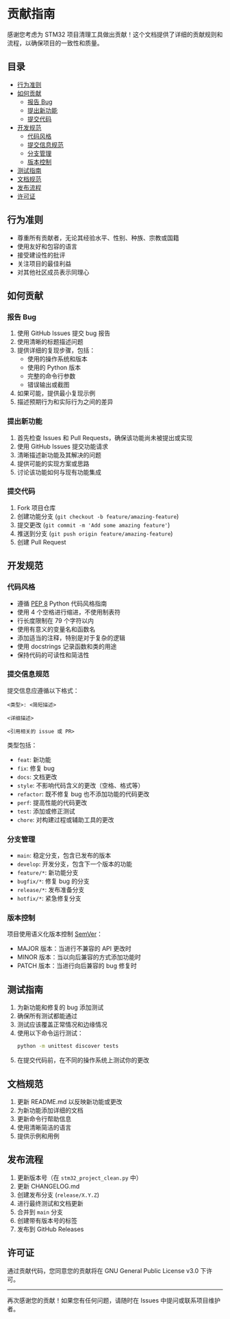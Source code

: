 # 贡献指南

感谢您考虑为 STM32 项目清理工具做出贡献！这个文档提供了详细的贡献规则和流程，以确保项目的一致性和质量。

## 目录

- [行为准则](#行为准则)
- [如何贡献](#如何贡献)
  - [报告 Bug](#报告-bug)
  - [提出新功能](#提出新功能)
  - [提交代码](#提交代码)
- [开发规范](#开发规范)
  - [代码风格](#代码风格)
  - [提交信息规范](#提交信息规范)
  - [分支管理](#分支管理)
  - [版本控制](#版本控制)
- [测试指南](#测试指南)
- [文档规范](#文档规范)
- [发布流程](#发布流程)
- [许可证](#许可证)

## 行为准则

- 尊重所有贡献者，无论其经验水平、性别、种族、宗教或国籍
- 使用友好和包容的语言
- 接受建设性的批评
- 关注项目的最佳利益
- 对其他社区成员表示同理心

## 如何贡献

### 报告 Bug

1. 使用 GitHub Issues 提交 bug 报告
2. 使用清晰的标题描述问题
3. 提供详细的复现步骤，包括：
   - 使用的操作系统和版本
   - 使用的 Python 版本
   - 完整的命令行参数
   - 错误输出或截图
4. 如果可能，提供最小复现示例
5. 描述预期行为和实际行为之间的差异

### 提出新功能

1. 首先检查 Issues 和 Pull Requests，确保该功能尚未被提出或实现
2. 使用 GitHub Issues 提交功能请求
3. 清晰描述新功能及其解决的问题
4. 提供可能的实现方案或思路
5. 讨论该功能如何与现有功能集成

### 提交代码

1. Fork 项目仓库
2. 创建功能分支 (`git checkout -b feature/amazing-feature`)
3. 提交更改 (`git commit -m 'Add some amazing feature'`)
4. 推送到分支 (`git push origin feature/amazing-feature`)
5. 创建 Pull Request

## 开发规范

### 代码风格

- 遵循 [PEP 8](https://www.python.org/dev/peps/pep-0008/) Python 代码风格指南
- 使用 4 个空格进行缩进，不使用制表符
- 行长度限制在 79 个字符以内
- 使用有意义的变量名和函数名
- 添加适当的注释，特别是对于复杂的逻辑
- 使用 docstrings 记录函数和类的用途
- 保持代码的可读性和简洁性

### 提交信息规范

提交信息应遵循以下格式：

```
<类型>: <简短描述>

<详细描述>

<引用相关的 issue 或 PR>
```

类型包括：
- `feat`: 新功能
- `fix`: 修复 bug
- `docs`: 文档更改
- `style`: 不影响代码含义的更改（空格、格式等）
- `refactor`: 既不修复 bug 也不添加功能的代码更改
- `perf`: 提高性能的代码更改
- `test`: 添加或修正测试
- `chore`: 对构建过程或辅助工具的更改

### 分支管理

- `main`: 稳定分支，包含已发布的版本
- `develop`: 开发分支，包含下一个版本的功能
- `feature/*`: 新功能分支
- `bugfix/*`: 修复 bug 的分支
- `release/*`: 发布准备分支
- `hotfix/*`: 紧急修复分支

### 版本控制

项目使用语义化版本控制 [SemVer](https://semver.org/)：

- MAJOR 版本：当进行不兼容的 API 更改时
- MINOR 版本：当以向后兼容的方式添加功能时
- PATCH 版本：当进行向后兼容的 bug 修复时

## 测试指南

1. 为新功能和修复的 bug 添加测试
2. 确保所有测试都能通过
3. 测试应该覆盖正常情况和边缘情况
4. 使用以下命令运行测试：
   ```bash
   python -m unittest discover tests
   ```
5. 在提交代码前，在不同的操作系统上测试你的更改

## 文档规范

1. 更新 README.md 以反映新功能或更改
2. 为新功能添加详细的文档
3. 更新命令行帮助信息
4. 使用清晰简洁的语言
5. 提供示例和用例

## 发布流程

1. 更新版本号（在 `stm32_project_clean.py` 中）
2. 更新 CHANGELOG.md
3. 创建发布分支 (`release/X.Y.Z`)
4. 进行最终测试和文档更新
5. 合并到 `main` 分支
6. 创建带有版本号的标签
7. 发布到 GitHub Releases

## 许可证

通过贡献代码，您同意您的贡献将在 GNU General Public License v3.0 下许可。

---

再次感谢您的贡献！如果您有任何问题，请随时在 Issues 中提问或联系项目维护者。